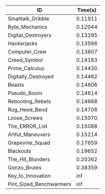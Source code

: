 |ID|Time(s)|
|-|-|
|Smalltalk_Dribble|0.11911|
|Byte_Mechanics|0.12044|
|Digital_Destroyers|0.13295|
|Hackerjacks|0.13566|
|Computer_Crew|0.13807|
|Creed_Symbol|0.14183|
|Prime_Calculus|0.14430|
|Digitally_Destroyed|0.14462|
|Beasts|0.14606|
|Pseudo_Boom|0.14614|
|Rebooting_Rebels|0.14668|
|Rug_Heed_Bend|0.14708|
|Loose_Screws|0.15070|
|The_ERROR_List|0.15088|
|Artful_Maneuvers|0.15214|
|Grapevine_Squad|0.17659|
|Blackouts|0.19652|
|The_Hit_Blunders|0.20362|
|Gonzo_Brutes|0.38359|
|Key_to_Innovation|inf|
|Pint_Sized_Benchwarmers|inf|
